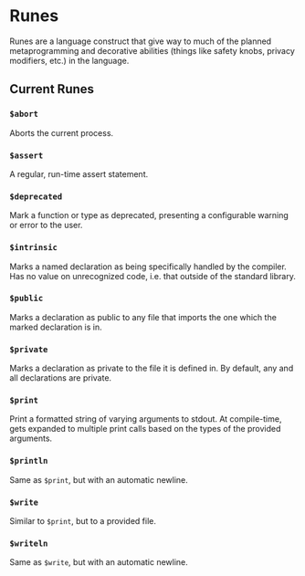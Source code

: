 # Runes

Runes are a language construct that give way to much of the planned 
metaprogramming and decorative abilities (things like safety knobs, privacy 
modifiers, etc.) in the language.

## Current Runes

### `$abort`

Aborts the current process.

### `$assert`

A regular, run-time assert statement.

### `$deprecated`

Mark a function or type as deprecated, presenting a configurable warning or 
error to the user.

### `$intrinsic`

Marks a named declaration as being specifically handled by the compiler. Has no 
value on unrecognized code, i.e. that outside of the standard library.

### `$public`

Marks a declaration as public to any file that imports the one which the marked 
declaration is in.

### `$private`

Marks a declaration as private to the file it is defined in. By default, any 
and all declarations are private.

### `$print`

Print a formatted string of varying arguments to stdout. At compile-time, gets 
expanded to multiple print calls based on the types of the provided arguments.

### `$println`

Same as `$print`, but with an automatic newline.

### `$write`

Similar to `$print`, but to a provided file.

### `$writeln`

Same as `$write`, but with an automatic newline.
